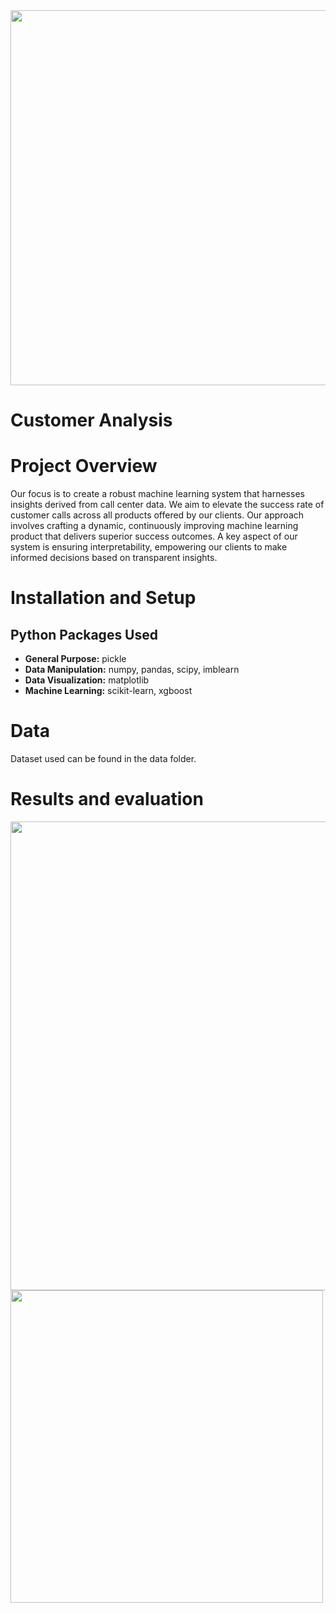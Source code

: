 <img src="https://github.com/trtrgfh/Customer_Analysis/assets/73056232/875e2134-6fe4-46ee-9ad0-7ea9c84207c0" width="600"/>

# Customer Analysis

# Project Overview
Our focus is to create a robust machine learning system that harnesses insights derived from call center data. We aim to elevate the success rate of customer calls across all products offered by our clients. Our approach involves crafting a dynamic, continuously improving machine learning product that delivers superior success outcomes. A key aspect of our system is ensuring interpretability, empowering our clients to make informed decisions based on transparent insights.

# Installation and Setup
## Python Packages Used
- **General Purpose:** pickle
- **Data Manipulation:** numpy, pandas, scipy, imblearn
- **Data Visualization:** matplotlib
- **Machine Learning:** scikit-learn, xgboost
  
# Data
Dataset used can be found in the data folder.

# Results and evaluation
<img src="https://github.com/trtrgfh/Term_Deposit_Marketing/assets/73056232/2f60afce-4cfd-4cbe-9d58-457dde83372e" width="750"/>
<img src="https://github.com/trtrgfh/Term_Deposit_Marketing/assets/73056232/c6a27b63-d08c-4831-bcb0-78e9b790ada7" width="500"/>

